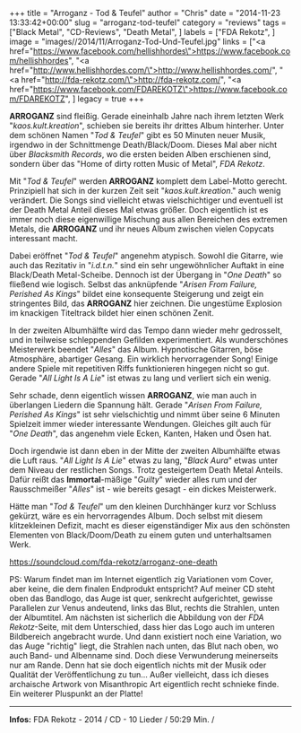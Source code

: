 +++
title = "Arroganz - Tod & Teufel"
author = "Chris"
date = "2014-11-23 13:33:42+00:00"
slug = "arroganz-tod-teufel"
category = "reviews"
tags = ["Black Metal", "CD-Reviews", "Death Metal", ]
labels = ["FDA Rekotz", ]
image = "images//2014/11/Arroganz-Tod-Und-Teufel.jpg"
links = ["<a href=\"https://www.facebook.com/hellishhordes\">https://www.facebook.com/hellishhordes</a>", "<a href=\"http://www.hellishhordes.com/\">http://www.hellishhordes.com/</a>", "<a href=\"http://fda-rekotz.com/\">http://fda-rekotz.com/</a>", "<a href=\"https://www.facebook.com/FDAREKOTZ\">https://www.facebook.com/FDAREKOTZ</a>", ]
legacy = true
+++

**ARROGANZ** sind fleißig. Gerade eineinhalb Jahre nach ihrem letzten Werk "_kaos.kult.kreation_", schieben sie bereits ihr drittes Album hinterher. Unter dem schönen Namen "_Tod &amp; Teufel_" gibt es 50 Minuten neuer Musik, irgendwo in der Schnittmenge Death/Black/Doom. Dieses Mal aber nicht über _Blacksmith Records_, wo die ersten beiden Alben erschienen sind, sondern über das "Home of dirty rotten Music of Metal", _FDA Rekotz_.

Mit "_Tod &amp; Teufel_" werden **ARROGANZ** komplett dem Label-Motto gerecht. Prinzipiell hat sich in der kurzen Zeit seit "_kaos.kult.kreation_." auch wenig verändert. Die Songs sind vielleicht etwas vielschichtiger und eventuell ist der Death Metal Anteil dieses Mal etwas größer. Doch eigentlich ist es immer noch diese eigenwillige Mischung aus allen Bereichen des extremen Metals, die **ARROGANZ** und ihr neues Album zwischen vielen Copycats interessant macht.

Dabei eröffnet "_Tod &amp; Teufel_" angenehm atypisch. Sowohl die Gitarre, wie auch das Rezitativ in "_i.d.t.n._" sind ein sehr ungewöhnlicher Auftakt in eine Black/Death Metal-Scheibe. Dennoch ist der Übergang in "_One Death_" so fließend wie logisch. Selbst das anknüpfende "_Arisen From Failure, Perished As Kings_" bildet eine konsequente Steigerung und zeigt ein stringentes Bild, das **ARROGANZ** hier zeichnen. Die ungestüme Explosion im knackigen Titeltrack bildet hier einen schönen Zenit.

In der zweiten Albumhälfte wird das Tempo dann wieder mehr gedrosselt, und in teilweise schleppenden Gefilden experimentiert. Als wunderschönes Meisterwerk beendet "_Alles_" das Album. Hypnotische Gitarren, böse Atmosphäre, abartiger Gesang. Ein wirklich hervorragender Song! Einige andere Spiele mit repetitiven Riffs funktionieren hingegen nicht so gut. Gerade "_All Light Is A Lie_" ist etwas zu lang und verliert sich ein wenig.

Sehr schade, denn eigentlich wissen **ARROGANZ**, wie man auch in überlangen Liedern die Spannung hält. Gerade "_Arisen From Failure, Perished As Kings_" ist sehr vielschichtig und nimmt über seine 6 Minuten Spielzeit immer wieder interessante Wendungen. Gleiches gilt auch für "_One Death_", das angenehm viele Ecken, Kanten, Haken und Ösen hat.

Doch irgendwie ist dann eben in der Mitte der zweiten Albumhälfte etwas die Luft raus. "_All Light Is A Lie_" etwas zu lang, "_Black Aura_" etwas unter dem Niveau der restlichen Songs. Trotz gesteigertem Death Metal Anteils. Dafür reißt das **Immortal**-mäßige "_Guilty_" wieder alles rum und der Rausschmeißer "_Alles_" ist - wie bereits gesagt - ein dickes Meisterwerk.

Hätte man "_Tod &amp; Teufel_" um den kleinen Durchhänger kurz vor Schluss gekürzt, wäre es ein hervorragendes Album. Doch selbst mit diesem klitzekleinen Defizit, macht es dieser eigenständiger Mix aus den schönsten Elementen von Black/Doom/Death zu einem guten und unterhaltsamen Werk.

https://soundcloud.com/fda-rekotz/arroganz-one-death

PS: Warum findet man im Internet eigentlich zig Variationen vom Cover, aber keine, die dem finalen Endprodukt entspricht? Auf meiner CD steht oben das Bandlogo, das Auge ist quer, senkrecht aufgerichtet, gewisse Parallelen zur Venus andeutend, links das Blut, rechts die Strahlen, unten der Albumtitel.
Am nächsten ist sicherlich die Abbildung von der _FDA Rekotz_-Seite, mit dem Unterschied, dass hier das Logo auch im unteren Bildbereich angebracht wurde. Und dann existiert noch eine Variation, wo das Auge "richtig" liegt, die Strahlen nach unten, das Blut nach oben, wo auch Band- und Albenname sind. Doch diese Verwunderung meinerseits nur am Rande. Denn hat sie doch eigentlich nichts mit der Musik oder Qualität der Veröffentlichung zu tun... Außer vielleicht, dass ich dieses archaische Artwork von Misanthropic Art eigentlich recht schnieke finde. Ein weiterer Pluspunkt an der Platte!



---
**Infos:**
FDA Rekotz - 2014 / 
CD - 10 Lieder / 50:29 Min. / 
